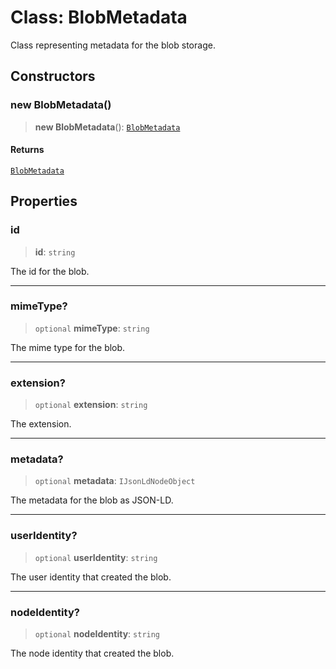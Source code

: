 # Class: BlobMetadata

Class representing metadata for the blob storage.

## Constructors

### new BlobMetadata()

> **new BlobMetadata**(): [`BlobMetadata`](BlobMetadata.md)

#### Returns

[`BlobMetadata`](BlobMetadata.md)

## Properties

### id

> **id**: `string`

The id for the blob.

***

### mimeType?

> `optional` **mimeType**: `string`

The mime type for the blob.

***

### extension?

> `optional` **extension**: `string`

The extension.

***

### metadata?

> `optional` **metadata**: `IJsonLdNodeObject`

The metadata for the blob as JSON-LD.

***

### userIdentity?

> `optional` **userIdentity**: `string`

The user identity that created the blob.

***

### nodeIdentity?

> `optional` **nodeIdentity**: `string`

The node identity that created the blob.
